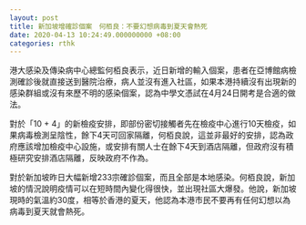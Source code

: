 ```yaml
---
layout: post
title: 新加坡增確診個案　何栢良：不要幻想病毒到夏天會熱死
date: 2020-04-13 10:24:49.000000000 +08:00
categories: rthk
---
```


港大感染及傳染病中心總監何栢良表示，近日新增的輸入個案，患者在亞博館病檢測確診後就直接送到醫院治療，病人並沒有進入社區，如果本港持續沒有出現新的感染群組或沒有來歷不明的感染個案，認為中學文憑試在4月24日開考是合適的做法。

對於「10 + 4」的新檢疫安排，即部份密切接觸者先在檢疫中心進行10天檢疫，如果病毒檢測呈陰性，餘下4天可回家隔離，何栢良說，這並非最好的安排，認為政府應該增加檢疫中心設施，或安排有關人士在餘下4天到酒店隔離，但政府沒有積極研究安排酒店隔離，反映政府不作為。

對於新加坡昨日大幅新增233宗確診個案，而且全部是本地感染。何栢良說，新加坡的情況說明疫情可以在短時間內變化得很快，並出現社區大爆發。他說，新加坡現時的氣溫約30度，相等於香港的夏天，他認為本港市民不要再有任何幻想以為病毒到夏天就會熱死。
